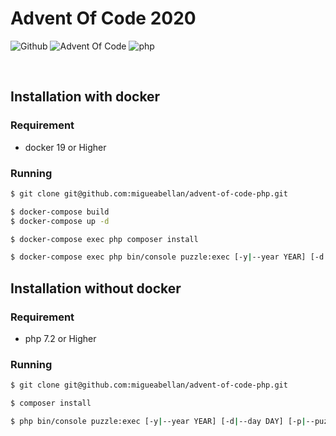 # Advent Of Code 2020

![Github](https://github.com/migueabellan/advent-of-code-php/workflows/Test/badge.svg)
![Advent Of Code](https://img.shields.io/badge/Advent%20Of%20Code-2020-blue?style=flat-square)
![php](https://img.shields.io/github/languages/top/migueabellan/advent-of-code-php?style=flat-square)

<br />

## Installation with docker

### Requirement

- docker 19 or Higher

### Running

```sh
$ git clone git@github.com:migueabellan/advent-of-code-php.git

$ docker-compose build
$ docker-compose up -d

$ docker-compose exec php composer install
```

```sh
$ docker-compose exec php bin/console puzzle:exec [-y|--year YEAR] [-d|--day DAY] [-p|--puzzle PUZZLE]
```

## Installation without docker

### Requirement

- php 7.2 or Higher

### Running

```sh
$ git clone git@github.com:migueabellan/advent-of-code-php.git

$ composer install
```

```sh
$ php bin/console puzzle:exec [-y|--year YEAR] [-d|--day DAY] [-p|--puzzle PUZZLE]
```
